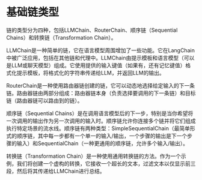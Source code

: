 # 基础链类型

链的类型分为四种，包括LLMChain、RouterChain、顺序链（Sequential Chains）和转换链（Transformation Chain）。

LLMChain是一种简单的链，它在语言模型周围增加了一些功能。它在LangChain中被广泛应用，包括在其他链和代理中。LLMChain由提示模板和语言模型（可以是LLM或聊天模型）组成。它使用提供的输入键值（如果有，还有记忆键值）格式化提示模板，将格式化的字符串传递给LLM，并返回LLM的输出。

RouterChain是一种使用路由器链创建的链，它可以动态地选择给定输入的下一条链。路由器链由两部分组成：路由器链本身（负责选择要调用的下一条链）和目标链（路由器链可以路由到的链）。

顺序链（Sequential Chains）是在调用语言模型后的下一步，特别是当你希望将一次调用的输出作为另一次调用的输入时。顺序链允许你连接多个链并将它们组成执行特定场景的流水线。顺序链有两种类型：SimpleSequentialChain（最简单形式的顺序链，其中每一步都有一个单一的输入/输出，一个步骤的输出是下一个步骤的输入）和SequentialChain（一种更通用的顺序链，允许多个输入/输出）。

转换链（Transformation Chain）是一种使用通用转换链的方法。作为一个示例，我们将创建一个虚构的转换，它接收一个超长的文本，过滤文本以仅显示前三段，然后将其传递给LLMChain进行总结。